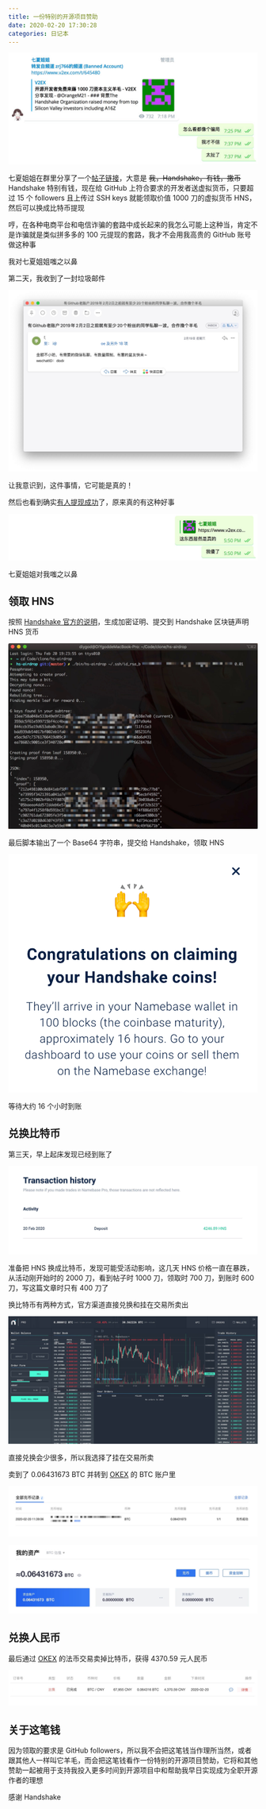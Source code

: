 ```yaml
---
title: 一份特别的开源项目赞助
date: 2020-02-20 17:30:28
categories: 日记本
---
```


![](/images/handshake1.jpg)

七夏姐姐在群里分享了一个[帖子链接](https://www.v2ex.com/t/645480)，大意是 ~~我，Handshake，有钱，撒币~~ Handshake 特别有钱，现在给 GitHub 上符合要求的开发者送虚拟货币，只要超过 15 个 followers 且上传过 SSH keys 就能领取价值 1000 刀的虚拟货币 HNS，然后可以换成比特币提现

哼，在各种电商平台和电信诈骗的套路中成长起来的我怎么可能上这种当，肯定不是诈骗就是类似拼多多的 100 元提现的套路，我才不会用我高贵的 GitHub 账号做这种事

我对七夏姐姐嗤之以鼻<!--more-->

第二天，我收到了一封垃圾邮件

![](/images/handshake2.jpg)

让我意识到，这件事情，它可能是真的！

然后也看到确实[有人提现成功](https://shidenggui.com/articles/namebase-airdrop)了，原来真的有这种好事

![](/images/handshake5.jpg)

七夏姐姐对我嗤之以鼻

## 领取 HNS

按照 [Handshake 官方的说明](https://www.namebase.io/airdrop)，生成加密证明、提交到 Handshake 区块链声明 HNS 货币

![](/images/handshake3.jpg)

最后脚本输出了一个 Base64 字符串，提交给 Handshake，领取 HNS

![](/images/handshake4.png)

等待大约 16 个小时到账

## 兑换比特币

第三天，早上起床发现已经到账了

![](/images/handshake6.jpg)

准备把 HNS 换成比特币，发现可能受活动影响，这几天 HNS 价格一直在暴跌，从活动刚开始时的 2000 刀，看到帖子时 1000 刀，领取时 700 刀，到账时 600 刀，写这篇文章时只有 400 刀了

换比特币有两种方式，官方渠道直接兑换和挂在交易所卖出

![](/images/handshake8.jpg)

直接兑换会少很多，所以我选择了挂在交易所卖

卖到了 0.06431673 BTC 并转到 [OKEX](https://www.okex.me/join/1876626) 的 BTC 账户里

![](/images/handshake9.jpg)

![](/images/handshake10.jpg)

## 兑换人民币

最后通过 [OKEX](https://www.okex.me/join/1876626) 的法币交易卖掉比特币，获得 4370.59 元人民币

![](/images/handshake11.jpg)

## 关于这笔钱

因为领取的要求是 GitHub followers，所以我不会把这笔钱当作理所当然，或者跟其他人一样叫它羊毛，而会把这笔钱看作一份特别的开源项目赞助，它将和其他赞助一起被用于支持我投入更多时间到开源项目中和帮助我早日实现成为全职开源作者的理想

感谢 Handshake